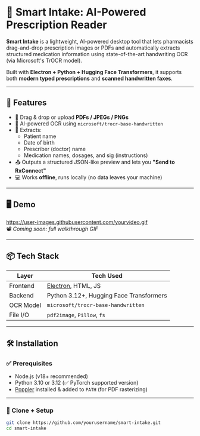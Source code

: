 # 💊 Smart Intake: AI-Powered Prescription Reader

**Smart Intake** is a lightweight, AI-powered desktop tool that lets pharmacists drag-and-drop prescription images or PDFs and automatically extracts structured medication information using state-of-the-art handwriting OCR (via Microsoft's TrOCR model).

Built with **Electron + Python + Hugging Face Transformers**, it supports both **modern typed prescriptions** and **scanned handwritten faxes**.

---

## 🚀 Features

- 📄 Drag & drop or upload **PDFs / JPEGs / PNGs**
- 🧠 AI-powered OCR using `microsoft/trocr-base-handwritten`
- 🧾 Extracts:
  - Patient name
  - Date of birth
  - Prescriber (doctor) name
  - Medication names, dosages, and sig (instructions)
- 📤 Outputs a structured JSON-like preview and lets you **"Send to RxConnect"**
- 💻 Works **offline**, runs locally (no data leaves your machine)

---

## 🖥 Demo

https://user-images.githubusercontent.com/yourvideo.gif  
📽 _Coming soon: full walkthrough GIF_

---

## 📦 Tech Stack

| Layer        | Tech Used                                     |
|-------------|------------------------------------------------|
| Frontend    | [Electron](https://www.electronjs.org/), HTML, JS |
| Backend     | Python 3.12+, Hugging Face Transformers        |
| OCR Model   | `microsoft/trocr-base-handwritten`             |
| File I/O     | `pdf2image`, `Pillow`, `fs`                   |

---

## 🛠 Installation

### ✅ Prerequisites

- Node.js (v18+ recommended)
- Python 3.10 or 3.12 (✅ PyTorch supported version)
- [Poppler](https://github.com/oschwartz10612/poppler-windows/releases) installed & added to `PATH` (for PDF rasterizing)

---

### 🔧 Clone + Setup

```bash
git clone https://github.com/yourusername/smart-intake.git
cd smart-intake
